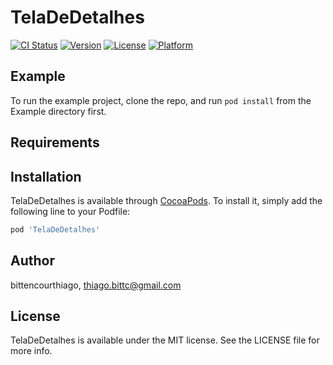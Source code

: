 # TelaDeDetalhes

[![CI Status](https://img.shields.io/travis/bittencourthiago/TelaDeDetalhes.svg?style=flat)](https://travis-ci.org/bittencourthiago/TelaDeDetalhes)
[![Version](https://img.shields.io/cocoapods/v/TelaDeDetalhes.svg?style=flat)](https://cocoapods.org/pods/TelaDeDetalhes)
[![License](https://img.shields.io/cocoapods/l/TelaDeDetalhes.svg?style=flat)](https://cocoapods.org/pods/TelaDeDetalhes)
[![Platform](https://img.shields.io/cocoapods/p/TelaDeDetalhes.svg?style=flat)](https://cocoapods.org/pods/TelaDeDetalhes)

## Example

To run the example project, clone the repo, and run `pod install` from the Example directory first.

## Requirements

## Installation

TelaDeDetalhes is available through [CocoaPods](https://cocoapods.org). To install
it, simply add the following line to your Podfile:

```ruby
pod 'TelaDeDetalhes'
```

## Author

bittencourthiago, thiago.bittc@gmail.com

## License

TelaDeDetalhes is available under the MIT license. See the LICENSE file for more info.
